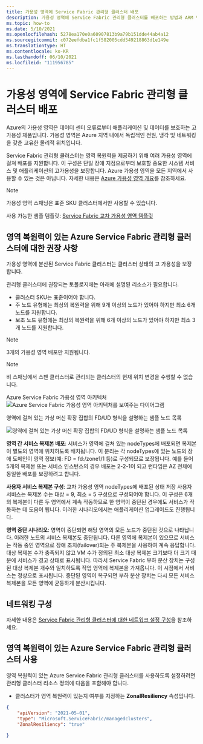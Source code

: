 ```yaml
---
title: 가용성 영역에 Service Fabric 관리형 클러스터 배포
description: 가용성 영역에 Service Fabric 관리형 클러스터를 배포하는 방법과 ARM 템플릿에서 구성하는 방법을 알아봅니다.
ms.topic: how-to
ms.date: 5/10/2021
ms.openlocfilehash: 5278ea170e0a60907813b9a79b151dde44ab4a12
ms.sourcegitcommit: c072eefdba1fc1f582005cdd549218863d1e149e
ms.translationtype: HT
ms.contentlocale: ko-KR
ms.lasthandoff: 06/10/2021
ms.locfileid: "111956785"
---
```

# <a name="deploy-a-service-fabric-managed-cluster-across-availability-zones"></a>가용성 영역에 Service Fabric 관리형 클러스터 배포

Azure의 가용성 영역은 데이터 센터 오류로부터 애플리케이션 및 데이터를 보호하는 고가용성 제품입니다. 가용성 영역은 Azure 지역 내에서 독립적인 전원, 냉각 및 네트워킹을 갖춘 고유한 물리적 위치입니다.

Service Fabric 관리형 클러스터는 영역 복원력을 제공하기 위해 여러 가용성 영역에 걸쳐 배포를 지원합니다. 이 구성은 단일 장애 지점으로부터 보호할 중요한 시스템 서비스 및 애플리케이션의 고가용성을 보장합니다. Azure 가용성 영역을 모든 지역에서 사용할 수 있는 것은 아닙니다. 자세한 내용은 [Azure 가용성 영역 개요](../availability-zones/az-overview.md)를 참조하세요.

>[!NOTE]
>가용성 영역 스패닝은 표준 SKU 클러스터에서만 사용할 수 있습니다.

사용 가능한 샘플 템플릿: [Service Fabric 교차 가용성 영역 템플릿](https://github.com/Azure-Samples/service-fabric-cluster-templates)

## <a name="recommendations-for-zone-resilient-azure-service-fabric-managed-clusters"></a>영역 복원력이 있는 Azure Service Fabric 관리형 클러스터에 대한 권장 사항
가용성 영역에 분산된 Service Fabric 클러스터는 클러스터 상태의 고 가용성을 보장합니다. 

관리형 클러스터에 권장되는 토폴로지에는 아래에 설명된 리소스가 필요합니다.

* 클러스터 SKU는 표준이어야 합니다.
* 주 노드 유형에는 최상의 복원력을 위해 9개 이상의 노드가 있어야 하지만 최소 6개 노드를 지원합니다.
* 보조 노드 유형에는 최상의 복원력을 위해 6개 이상의 노드가 있어야 하지만 최소 3개 노드를 지원합니다.

>[!NOTE]
>3개의 가용성 영역 배포만 지원됩니다.

>[!NOTE]
> 비 스패닝에서 스팬 클러스터로 관리되는 클러스터의 현재 위치 변경을 수행할 수 없습니다.

Azure Service Fabric 가용성 영역 아키텍처 ![Azure Service Fabric 가용성 영역 아키텍처][sf-multi-az-arch]를 보여주는 다이어그램

영역에 걸쳐 있는 가상 머신 확장 집합의 FD/UD 형식을 설명하는 샘플 노드 목록

 ![영역에 걸쳐 있는 가상 머신 확장 집합의 FD/UD 형식을 설명하는 샘플 노드 목록][sfmc-multi-az-nodes]

**영역 간 서비스 복제본 배포**: 서비스가 영역에 걸쳐 있는 nodeTypes에 배포되면 복제본이 별도의 영역에 위치하도록 배치됩니다. 이 분리는 각 nodeTypes에 있는 노드의 장애 도메인이 영역 정보(예: FD = fd:/zone1/1 등)로 구성되므로 보장됩니다. 예를 들어 5개의 복제본 또는 서비스 인스턴스의 경우 배포는 2-2-1이 되고 런타임은 AZ 전체에 동일한 배포를 보장하려고 합니다.

**사용자 서비스 복제본 구성**: 교차 가용성 영역 nodeTypes에 배포된 상태 저장 사용자 서비스는 복제본 수는 대상 = 9, 최소 = 5 구성으로 구성되어야 합니다. 이 구성은 6개의 복제본이 다른 두 영역에서 계속 작동하므로 한 영역이 중단된 경우에도 서비스가 작동하는 데 도움이 됩니다. 이러한 시나리오에서는 애플리케이션 업그레이드도 진행됩니다.

**영역 중단 시나리오**: 영역이 중단되면 해당 영역의 모든 노드가 중단된 것으로 나타납니다. 이러한 노드의 서비스 복제본도 중단됩니다. 다른 영역에 복제본이 있으므로 서비스는 작동 중인 영역으로 장애 조치(failover)되는 주 복제본을 사용하여 계속 응답합니다. 대상 복제본 수가 충족되지 않고 VM 수가 정의된 최소 대상 복제본 크기보다 더 크기 때문에 서비스가 경고 상태로 표시됩니다. 따라서 Service Fabric 부하 분산 장치는 구성된 대상 복제본 개수와 일치하도록 작업 영역에 복제본을 가져옵니다. 이 시점에서 서비스는 정상으로 표시됩니다. 중단된 영역이 복구되면 부하 분산 장치는 다시 모든 서비스 복제본을 모든 영역에 균등하게 분산시킵니다.

## <a name="networking-configuration"></a>네트워킹 구성
자세한 내용은 [Service Fabric 관리형 클러스터에 대한 네트워크 설정 구성](./how-to-managed-cluster-networking.md)을 참조하세요.

## <a name="enabling-a-zone-resilient-azure-service-fabric-managed-cluster"></a>영역 복원력이 있는 Azure Service Fabric 관리형 클러스터 사용
영역 복원력이 있는 Azure Service Fabric 관리형 클러스터를 사용하도록 설정하려면 관리형 클러스터 리소스 정의에 다음을 포함해야 합니다.

* 클러스터가 영역 복원력이 있는지 여부를 지정하는 **ZonalResiliency** 속성입니다.

```json
{
    "apiVersion": "2021-05-01",
    "type": "Microsoft.ServiceFabric/managedclusters",
    "ZonalResiliency": "true"
    
}
```
[sf-architecture]: ./media/service-fabric-cross-availability-zones/sf-cross-az-topology.png
[sf-architecture]: ./media/service-fabric-cross-availability-zones/sf-cross-az-topology.png
[sf-multi-az-arch]: ./media/service-fabric-cross-availability-zones/sf-multi-az-topology.png
[sfmc-multi-az-nodes]: ./media/how-to-managed-cluster-availability-zones/sfmc-multi-az-nodes.png